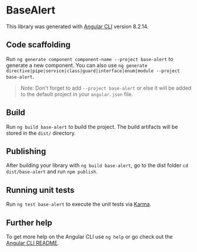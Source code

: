 # BaseAlert

This library was generated with [Angular CLI](https://github.com/angular/angular-cli) version 8.2.14.

## Code scaffolding

Run `ng generate component component-name --project base-alert` to generate a new component. You can also use `ng generate directive|pipe|service|class|guard|interface|enum|module --project base-alert`.
> Note: Don't forget to add `--project base-alert` or else it will be added to the default project in your `angular.json` file. 

## Build

Run `ng build base-alert` to build the project. The build artifacts will be stored in the `dist/` directory.

## Publishing

After building your library with `ng build base-alert`, go to the dist folder `cd dist/base-alert` and run `npm publish`.

## Running unit tests

Run `ng test base-alert` to execute the unit tests via [Karma](https://karma-runner.github.io).

## Further help

To get more help on the Angular CLI use `ng help` or go check out the [Angular CLI README](https://github.com/angular/angular-cli/blob/master/README.md).
